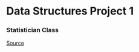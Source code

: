 # Data Structures Project 1

### Statistician Class

[Source](https://www.cs.colorado.edu/~main/projects/chap02a.html "Click me for more information!")
